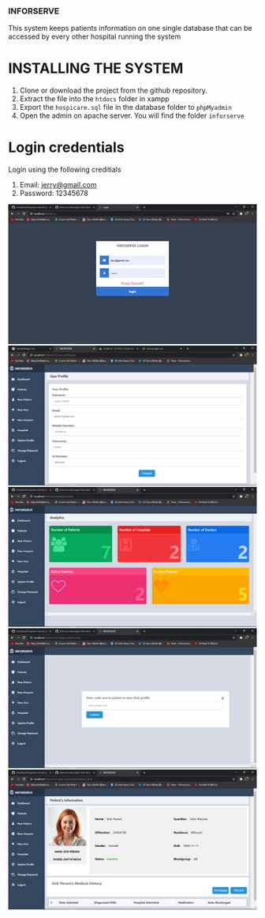### INFORSERVE
This system keeps patients information on one single database that can be accessed by every other hospital running the system

# INSTALLING THE SYSTEM
1. Clone or download the project from the github repository.
2. Extract the file into the `htdocs` folder in xampp
3. Export the `hospicare.sql` file in the database folder to `phpMyadmin`
4. Open the admin on apache server. You will find the folder `inforserve`

# Login credentials
Login using the following creditials
1. Email: jerry@gmail.com
2. Password: 12345678

![Login Inteface ](screenshots/2.png "Login Inteface")
![update user profile](screenshots/1.png "update user profile")
![admin dashboard](screenshots/3.png "admin dashboard")
![wait for code from sms](screenshots/4.png "wait for code")
![Patient Information page](screenshots/5.png "Patient Information page")

